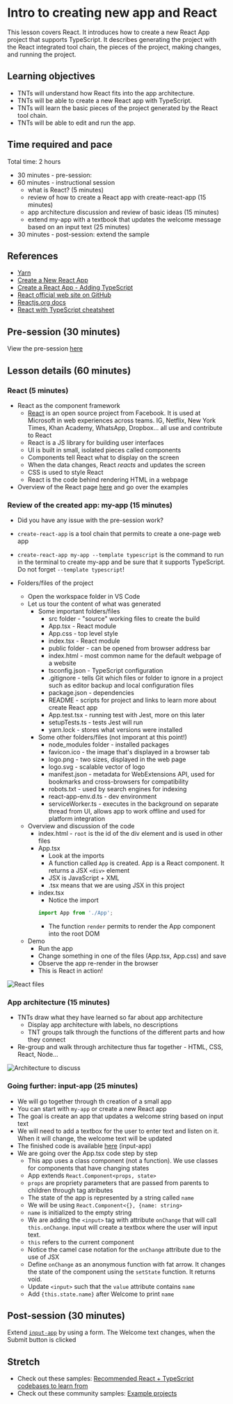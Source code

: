 # Intro to creating new app and React

This lesson covers React. It introduces how to create a new React App project that supports TypeScript. It describes generating the project with the React integrated tool chain, the pieces of the project, making changes, and running the project.

## Learning objectives

* TNTs will understand how React fits into the app architecture.
* TNTs will be able to create a new React app with TypeScript.
* TNTs will learn the basic pieces of the project generated by the React tool chain.
* TNTs will be able to edit and run the app.

## Time required and pace

Total time: 2 hours

* 30 minutes - pre-session: 
* 60 minutes - instructional session 
  * what is React? (5 minutes)
  * review of how to create a React app with create-react-app (15 minutes)
  * app architecture discussion and review of basic ideas (15 minutes)
  * extend my-app with a textbook that updates the welcome message based on an input text (25 minutes)
* 30 minutes - post-session: extend the sample

## References

* [Yarn](https://www.npmjs.com/package/yarn)
* [Create a New React App](https://reactjs.org/docs/create-a-new-react-app.html)
* [Create a React App - Adding TypeScript](https://create-react-app.dev/docs/adding-typescript/)
* [React official web site on GitHub](https://github.com/facebook/react) 
* [Reactjs.org docs](https://reactjs.org/docs)
* [React with TypeScript cheatsheet](https://react-typescript-cheatsheet.netlify.app)

## Pre-session (30 minutes)

View the pre-session [here](https://github.com/tnt-summer-academy/Curriculum/wiki/%5BENG1.3%5D-Intro-to-React)

## Lesson details (60 minutes)

### React (5 minutes)

* React as the component framework
  * [React](https://github.com/facebook/react) is an open source project from Facebook. It is used at Microsoft in web experiences across teams. IG, Netflix, New York Times, Khan Academy, WhatsApp, Dropbox... all use and contribute to React
  * React is a JS library for building user interfaces
  * UI is built in small, isolated pieces called components
  * Components tell React what to display on the screen
  * When the data changes, React *reacts* and updates the screen
  * CSS is used to style React
  * React is the code behind rendering HTML in a webpage
* Overview of the React page [here](https://reactjs.org) and go over the examples

### Review of the created app: my-app (15 minutes)

* Did you have any issue with the pre-session work?

* `create-react-app` is a tool chain that permits to create a one-page web app

* `create-react-app my-app --template typescript` is the command to run in the terminal to create my-app and be sure that it supports TypeScript. Do not forget `--template typescript`!

* Folders/files of the project
  * Open the workspace folder in VS Code
  * Let us tour the content of what was generated
    * Some important folders/files
      * src folder - "source" working files to create the build
      * App.tsx - React module
      * App.css - top level style
      * index.tsx - React module
      * public folder - can be opened from browser address bar
      * index.html - most common name for the default webpage of a website
      * tsconfig.json - TypeScript configuration
      * .gitignore - tells Git which files or folder to ignore in a project such as editor backup and local configuration files
      * package.json - dependencies
      * README - scripts for project and links to learn more about create React app
      * App.test.tsx - running test with Jest, more on this later
      * setupTests.ts - tests Jest will run
      * yarn.lock - stores what versions were installed
    * Some other folders/files (not imporant at this point!)
      * node_modules folder - installed packages
      * favicon.ico - the image that's displayed in a browser tab
      * logo.png - two sizes, displayed in the web page
      * logo.svg - scalable vector of logo
      * manifest.json - metadata for WebExtensions API, used for bookmarks and cross-browsers for compatibility
      * robots.txt - used by search engines for indexing
      * react-app-env.d.ts - dev environment
      * serviceWorker.ts - executes in the background on separate thread from UI, allows app to work offline and used for platform integration
  * Overview and discussion of the code
    * index.html - `root` is the id of the div element and is used in other files
    * App.tsx
      * Look at the imports  
      * A function called `App` is created. App is a React component. It returns a JSX `<div>` element
      * JSX is JavaScript + XML
      * .tsx means that we are using JSX in this project
    * index.tsx
        * Notice the import 
        ```typescript
        import App from './App';
        ```
        * The function `render` permits to render the App component into the root DOM 
  * Demo 
    * Run the app
    * Change something in one of the files (App.tsx, App.css) and save 
    * Observe the app re-render in the browser
    * This is React in action!
    
![React files](https://github.com/tnt-summer-academy/Curriculum/blob/main/Week%201/%5BENG1.3%5Dreactfiles.png)

### App architecture (15 minutes)

* TNTs draw what they have learned so far about app architecture
  * Display app architecture with labels, no descriptions
  * TNT groups talk through the functions of the different parts and how they connect
* Re-group and walk through architecture thus far together - HTML, CSS, React, Node...

![Architecture to discuss](https://github.com/tnt-summer-academy/Curriculum/blob/main/Week%201/BasicArchitecture.png)

### Going further: input-app (25 minutes)

* We will go together through th creation of a small app 
* You can start with `my-app` or create a new React app
* The goal is create an app that updates a welcome string based on input text
* We will need to add a textbox for the user to enter text and listen on it. When it will change, the welcome text will be updated
* The finished code is available [here](https://github.com/tnt-summer-academy/Samples/tree/main/Week_1) (input-app)
* We are going over the App.tsx code step by step
  * This app uses a class component (not a function). We use classes for components that have changing states
  * App extends `React.Component<props, state>`
  * `props` are propriety parameters that are passed from parents to children through tag atributes
  * The state of the app is represented by a string called `name`
  * We will be using `React.Component<{}, {name: string>`
  * `name` is initialized to the empty string
  * We are adding the `<input>` tag with attribute `onChange` that will call `this.onChange`. input will create a textbox where the user will input text.
  * `this` refers to the current component
  * Notice the camel case notation for the `onChange` attribute due to the use of JSX
  * Define `onChange` as an anonymous function with fat arrow. It changes the state of the component using the `setState` function. It returns void. 
  * Update `<input>` such that the `value` attribute contains `name` 
  * Add `{this.state.name}` after Welcome to print `name`

## Post-session (30 minutes)

Extend [`input-app`](https://github.com/tnt-summer-academy/Samples/tree/main/Week_1) by using a form. The Welcome text changes, when the Submit button is clicked

## Stretch

* Check out these samples: [Recommended React + TypeScript codebases to learn from](https://react-typescript-cheatsheet.netlify.app/docs/basic/recommended/resources)
* Check out these community samples: [Example projects](https://reactjs.org/community/examples.html)
